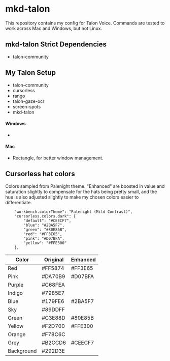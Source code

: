 # mkd-talon

This repository contains my config for Talon Voice. Commands are tested to work across Mac and Windows, but not Linux.

## mkd-talon Strict Dependencies

- talon-community

## My Talon Setup

- talon-community
- cursorless
- rango
- talon-gaze-ocr
- screen-spots
- mkd-talon

#### Windows

- 

#### Mac

- Rectangle, for better window management.

## Cursorless hat colors

Colors sampled from Palenight theme. "Enhanced" are boosted in value and saturation slightly to compensate for the hats being pretty small, and the hue is also adjusted slightly to make my chosen colors easier to differentiate.

```
    "workbench.colorTheme": "Palenight (Mild Contrast)",
    "cursorless.colors.dark": {
        "default": "#CEECF7",
        "blue": "#2BA5F7",
        "green": "#80E85B",
        "red": "#FF3E65",
        "pink": "#D07BFA",
        "yellow": "#FFE300"
    },
```

| Color | Original | Enhanced |
|-------|----------|----------|
| Red   | #FF5874  | #FF3E65  |
| Pink  | #DA70B9  | #D07BFA  |
| Purple| #C68FEA  |
| Indigo| #7985E7  |
| Blue  | #179FE6  | #2BA5F7  |
| Sky   | #89DDFF  |
| Green | #C3E88D  | #80E85B  |
| Yellow| #F2D700  | #FFE300  |
| Orange| #F78C6C  |
| Grey  | #B2CCD6  | #CEECF7  |
| Background | #292D3E |
